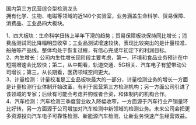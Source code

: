 国内第三方民营综合型检测龙头      
拥有化学、生物、电磁等领域的近140个实验室，业务涵盖生命科学、贸易保障、消费品、工业品四大板块。     

1、四大板块：生命科学扭转上半年下滑的趋势；贸易保障板块保持同比增长；消费品测试同比降幅明显收窄；工业品测试增速较快，表现比较突出的是计量校准、船舶等产品线。整体均处于恢复过程，有信心完成年初定下的利润目标。     
2、内生增长：公司内生性增长现阶段主要考虑，第一，环境和食品业务预计在中短期增速会比较快；第二，从中期看，轨道交通、5G相关、汽车电子有望带动公司增长；第三，从长期看，医药领域空间更大。    
3、计量检测：计量校准是工业品板块最大的一部分，计量检测业务的增长一方面是计量检测行业体制开始改革，有利于民营第三方检测机构；另一方面公司引进了该领域的专家；后续有可能会考虑并购或者合资，和体制内的机构合作。    
4、汽车检测：汽车检测三季度营业收入降幅收窄，一方面源于汽车行业产销量环比好转，另一方面源于公司增加对汽车检测中新领域的检测业务。未来公司会把更多资源投向汽车电子可靠性检测、新能源汽车检测，让新业务快速产生经营效益。
